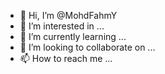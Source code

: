 - 👋 Hi, I’m @MohdFahmY
- 👀 I’m interested in ...
- 🌱 I’m currently learning ...
- 💞️ I’m looking to collaborate on ...
- 📫 How to reach me ...

<!---
MohdFahmY/MohdFahmY is a ✨ special ✨ repository because its `README.md` (this file) appears on your GitHub profile.
You can click the Preview link to take a look at your changes.
--->
